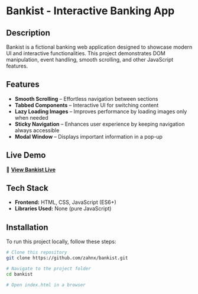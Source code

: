 # Bankist - Interactive Banking App

## Description
Bankist is a fictional banking web application designed to showcase modern UI and interactive functionalities. This project demonstrates DOM manipulation, event handling, smooth scrolling, and other JavaScript features.

## Features
- **Smooth Scrolling** – Effortless navigation between sections  
- **Tabbed Components** – Interactive UI for switching content  
- **Lazy Loading Images** – Improves performance by loading images only when needed  
- **Sticky Navigation** – Enhances user experience by keeping navigation always accessible  
- **Modal Window** – Displays important information in a pop-up  

## Live Demo
🔗 **[View Bankist Live](https://zahnx.github.io/bankist/)**  

## Tech Stack
- **Frontend:** HTML, CSS, JavaScript (ES6+)  
- **Libraries Used:** None (pure JavaScript)  

## Installation
To run this project locally, follow these steps:  

```bash
# Clone this repository
git clone https://github.com/zahnx/bankist.git

# Navigate to the project folder
cd bankist

# Open index.html in a browser
